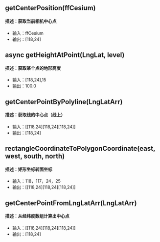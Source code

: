 ## getCenterPosition(ffCesium)

#### 描述：获取当前相机中心点

- 输入：ffCesium
- 输出：[118,24]

## async getHeightAtPoint(LngLat, level)

#### 描述：获取某个点的地形高度

- 输入：[118,24],15
- 输出：100.0

## getCenterPointByPolyline(LngLatArr)

#### 描述：获取线的中心点（线上）

- 输入：[[118,24][118,24][118,24]]
- 输出：[118,24]

## rectangleCoordinateToPolygonCoordinate(east, west, south, north)

#### 描述：矩形坐标转面坐标

- 输入：118，117，24，25
- 输出：[[118,24][118,24][118,24]]

## getCenterPointFromLngLatArr(LngLatArr)

#### 描述：从经纬度数组计算出中心点

- 输入：[[118,24][118,24][118,24]]
- 输出：[118,24]
